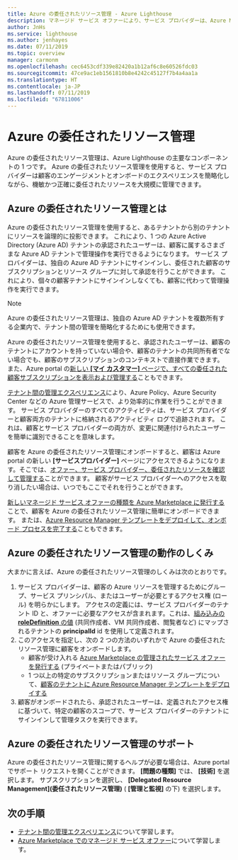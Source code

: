 ```yaml
---
title: Azure の委任されたリソース管理 - Azure Lighthouse
description: マネージド サービス オファーにより、サービス プロバイダーは、Azure Marketplace で顧客にリソース管理オファーを販売することができます。
author: JnHs
ms.service: lighthouse
ms.author: jenhayes
ms.date: 07/11/2019
ms.topic: overview
manager: carmonm
ms.openlocfilehash: cec6453cdf339e82420a1b12af6c8e60526fdc03
ms.sourcegitcommit: 47ce9ac1eb1561810b8e4242c45127f7b4a4aa1a
ms.translationtype: HT
ms.contentlocale: ja-JP
ms.lasthandoff: 07/11/2019
ms.locfileid: "67811006"
---
```

# <a name="azure-delegated-resource-management"></a>Azure の委任されたリソース管理

Azure の委任されたリソース管理は、Azure Lighthouse の主要なコンポーネントの 1 つです。 Azure の委任されたリソース管理を使用すると、サービス プロバイダーは顧客のエンゲージメントとオンボードのエクスペリエンスを簡略化しながら、機敏かつ正確に委任されたリソースを大規模に管理できます。

## <a name="what-is-azure-delegated-resource-management"></a>Azure の委任されたリソース管理とは

Azure の委任されたリソース管理を使用すると、あるテナントから別のテナントにリソースを論理的に投影できます。 これにより、1 つの Azure Active Directory (Azure AD) テナントの承認されたユーザーは、顧客に属するさまざまな Azure AD テナントで管理操作を実行できるようになります。 サービス プロバイダーは、独自の Azure AD テナントにサインインし、委任された顧客のサブスクリプションとリソース グループに対して承認を行うことができます。 これにより、個々の顧客テナントにサインインしなくても、顧客に代わって管理操作を実行できます。

> [!NOTE]
> Azure の委任されたリソース管理は、独自の Azure AD テナントを複数所有する企業内で、テナント間の管理を簡略化するためにも使用できます。

Azure の委任されたリソース管理を使用すると、承認されたユーザーは、顧客のテナントにアカウントを持っていない場合や、顧客のテナントの共同所有者でない場合でも、顧客のサブスクリプションのコンテキストで直接作業できます。 また、Azure portal の[新しい **[マイ カスタマー]** ページで、すべての委任された顧客サブスクリプションを表示および管理する](../how-to/view-manage-customers.md)こともできます。

[テナント間の管理エクスペリエンス](cross-tenant-management-experience.md)により、Azure Policy、Azure Security Center などの Azure 管理サービスで、より効率的に作業を行うことができます。 サービス プロバイダーのすべてのアクティビティは、サービス プロバイダーと顧客両方のテナントに格納されるアクティビティ ログで追跡されます。 これは、顧客とサービス プロバイダーの両方が、変更に関連付けられたユーザーを簡単に識別できることを意味します。

顧客を Azure の委任されたリソース管理にオンボードすると、顧客は Azure portal の新しい **[サービスプロバイダー]** ページにアクセスできるようになります。そこでは、[オファー、サービス プロバイダー、委任されたリソースを確認して管理する](../how-to/view-manage-service-providers.md)ことができます。 顧客がサービス プロバイダーへのアクセスを取り消したい場合は、いつでもここでそれを行うことができます。

[新しいマネージド サービス オファーの種類を Azure Marketplace に発行する](../how-to/publish-managed-services-offers.md)ことで、顧客を Azure の委任されたリソース管理に簡単にオンボードできます。 または、[Azure Resource Manager テンプレートをデプロイして、オンボード プロセスを完了する](../how-to/onboard-customer.md)こともできます。

## <a name="how-azure-delegated-resource-management-works"></a>Azure の委任されたリソース管理の動作のしくみ

大まかに言えば、Azure の委任されたリソース管理のしくみは次のとおりです。

1. サービス プロバイダーは、顧客の Azure リソースを管理するためにグループ、サービス プリンシパル、またはユーザーが必要とするアクセス権 (ロール) を明らかにします。 アクセスの定義には、サービス プロバイダーのテナント ID と、オファーに必要なアクセスが含まれます。これは、[組み込みの **roleDefinition** の値](https://docs.microsoft.com/azure/role-based-access-control/built-in-roles) (共同作成者、VM 共同作成者、閲覧者など) にマップされるテナントの **principalId** id を使用して定義されます。
2. このアクセスを指定し、次の 2 つの方法のいずれかで Azure の委任されたリソース管理に顧客をオンボードします。
   - 顧客が受け入れる [Azure Marketplace の管理されたサービス オファーを発行する](../how-to/publish-managed-services-offers.md) (プライベートまたはパブリック)
   - 1 つ以上の特定のサブスクリプションまたはリソース グループについて、[顧客のテナントに Azure Resource Manager テンプレートをデプロイする](../how-to/onboard-customer.md)
3. 顧客がオンボードされたら、承認されたユーザーは、定義されたアクセス権に基づいて、特定の顧客のスコープで、サービス プロバイダーのテナントにサインインして管理タスクを実行できます。

## <a name="support-for-azure-delegated-resource-management"></a>Azure の委任されたリソース管理のサポート

Azure の委任されたリソース管理に関するヘルプが必要な場合は、Azure portal でサポート リクエストを開くことができます。 **[問題の種類]** では、 **[技術]** を選択します。 サブスクリプションを選択し、 **[Delegated Resource Management]\(委任されたリソース管理\)** ( **[管理と監視]** の下) を選択します。

## <a name="next-steps"></a>次の手順

- [テナント間の管理エクスペリエンス](cross-tenant-management-experience.md)について学習します。
- [Azure Marketplace でのマネージド サービス オファー](managed-services-offers.md)について学習します。